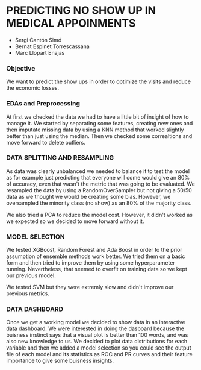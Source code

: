 # PREDICTING NO SHOW UP IN MEDICAL APPOINMENTS

- Sergi Cantón Simó
- Bernat Espinet Torrescassana
- Marc Llopart Enajas

### Objective

We want to predict the show ups in order to optimize the visits and reduce the economic losses.

### EDAs and Preprocessing

At first we checked the data we had to have a little bit of insight of how to manage it. We started by separating some features, creating new ones and then imputate missing data by using a KNN method that worked slightly better than just using the median. Then we checked some correaltions and move forward to delete outliers.

### DATA SPLITTING AND RESAMPLING

As data was clearly unbalanced we needed to balance it to test the model as for example just predicting that everyone will come would give an 80% of accuracy, even that wasn't the metric that was going to be evaluated. We resampled the data by using a RandomOverSampler but not giving a 50/50 data as we thought we would be creating some bias. However, we oversampled the minority class (no show) as an 80% of the majority class.

We also tried a PCA to reduce the model cost. However, it didn't worked as we expected so we decided to move forward without it.
### MODEL SELECTION

We tested XGBoost, Random Forest and Ada Boost in order to the prior assumption of ensemble methods work better. We tried them on a basic form and then tried to improve them by using some hyperparameter tunning. Nevertheless, that seemed to overfit on training data so we kept our previous model. 

We tested SVM but they were extremly slow and didn't improve our previous metrics.

### DATA DASHBOARD
Once we get a working model we decided to show data in an interactive data dashboard. We were interested in doing the dasboard because the buisness instinct says that a visual plot is better than 100 words, and was also new knowledge to us. We decided to plot data distributions for each variable and then we added a model selection so you could see the output file of each model and its statistics as ROC and PR curves and their feature importance to give some buisness insights.



